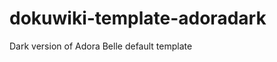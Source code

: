 dokuwiki-template-adoradark
===========================

Dark version of Adora Belle default template